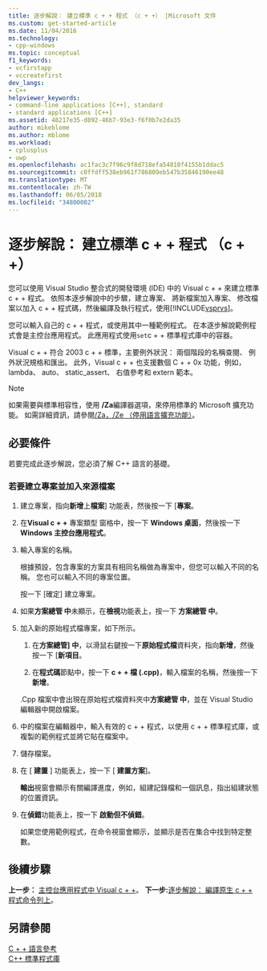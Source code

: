 ```yaml
---
title: 逐步解說： 建立標準 c + + 程式 （c + +） |Microsoft 文件
ms.custom: get-started-article
ms.date: 11/04/2016
ms.technology:
- cpp-windows
ms.topic: conceptual
f1_keywords:
- vcfirstapp
- vccreatefirst
dev_langs:
- C++
helpviewer_keywords:
- command-line applications [C++], standard
- standard applications [C++]
ms.assetid: 48217e35-d892-46b7-93e3-f6f0b7e2da35
author: mikeblome
ms.author: mblome
ms.workload:
- cplusplus
- uwp
ms.openlocfilehash: ac1fac3c7f96c9f8d718efa54810f4155b1ddac5
ms.sourcegitcommit: c0ffdff538eb961f786809eb547b35846190ee48
ms.translationtype: MT
ms.contentlocale: zh-TW
ms.lasthandoff: 06/05/2018
ms.locfileid: "34800082"
---
```

# <a name="walkthrough-creating-a-standard-c-program-c"></a>逐步解說： 建立標準 c + + 程式 （c + +）
您可以使用 Visual Studio 整合式的開發環境 (IDE) 中的 Visual c + + 來建立標準 c + + 程式。 依照本逐步解說中的步驟，建立專案、 將新檔案加入專案、 修改檔案以加入 c + + 程式碼，然後編譯及執行程式，使用[!INCLUDE[vsprvs](../assembler/masm/includes/vsprvs_md.md)]。  
  
 您可以輸入自己的 c + + 程式，或使用其中一種範例程式。 在本逐步解說範例程式會是主控台應用程式。 此應用程式使用`set`c + + 標準程式庫中的容器。  
  
 Visual c + + 符合 2003 c + + 標準，主要例外狀況： 兩個階段的名稱查閱、 例外狀況規格和匯出。 此外，Visual c + + 也支援數個 C + + 0x 功能，例如，lambda、 auto、 static_assert、 右值參考和 extern 範本。  
  
> [!NOTE]
>  如果需要與標準相容性，使用 **/Za**編譯器選項，來停用標準的 Microsoft 擴充功能。 如需詳細資訊，請參閱[/Za，/Ze （停用語言擴充功能）](../build/reference/za-ze-disable-language-extensions.md)。  
  
## <a name="prerequisites"></a>必要條件  
 若要完成此逐步解說，您必須了解 C++ 語言的基礎。  
  
### <a name="to-create-a-project-and-add-a-source-file"></a>若要建立專案並加入來源檔案  
  
1.  建立專案，指向**新增**上**檔案**] 功能表，然後按一下 [**專案**。  
  
2.  在**Visual c + +** 專案類型 窗格中，按一下  **Windows 桌面**，然後按一下  **Windows 主控台應用程式**。  
  
3.  輸入專案的名稱。  
  
     根據預設，包含專案的方案具有相同名稱做為專案中，但您可以輸入不同的名稱。 您也可以輸入不同的專案位置。  
  
     按一下 [確定] 建立專案。  
  
4.  如果**方案總管 中**未顯示，在**檢視**功能表上，按一下 **方案總管 中**。  
  
5.  加入新的原始程式檔專案，如下所示。  
  
    1.  在**方案總管] 中**，以滑鼠右鍵按一下**原始程式檔**資料夾，指向**新增**，然後按一下 [**新項目**。  
  
    2.  在**程式碼**節點中，按一下  **c + + 檔 (.cpp)**，輸入檔案的名稱，然後按一下**新增**。  
  
     .Cpp 檔案中會出現在原始程式檔資料夾中**方案總管 中**，並在 Visual Studio 編輯器中開啟檔案。  
  
6.  中的檔案在編輯器中，輸入有效的 c + + 程式，以使用 c + + 標準程式庫，或複製的範例程式並將它貼在檔案中。  
  
7.  儲存檔案。  
  
8. 在 [ **建置** ] 功能表上，按一下 [ **建置方案**]。  
  
     **輸出**視窗會顯示有關編譯進度，例如，組建記錄檔和一個訊息，指出組建狀態的位置資訊。  
  
9. 在**偵錯**功能表上，按一下 **啟動但不偵錯**。  
  
     如果您使用範例程式，在命令視窗會顯示，並顯示是否在集合中找到特定整數。  
  
## <a name="next-steps"></a>後續步驟  
 **上一步：** [主控台應用程式中 Visual c + +](../windows/console-applications-in-visual-cpp.md)。 **下一步:**[逐步解說： 編譯原生 c + + 程式命令列上](../build/walkthrough-compiling-a-native-cpp-program-on-the-command-line.md)。  
  
## <a name="see-also"></a>另請參閱  
 [C + + 語言參考](../cpp/cpp-language-reference.md)   
 [C++ 標準程式庫](../standard-library/cpp-standard-library-reference.md)
